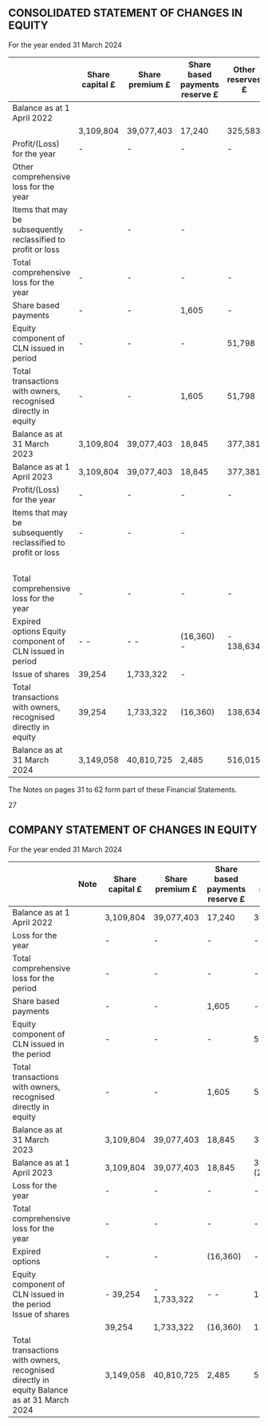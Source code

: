 ## CONSOLIDATED STATEMENT OF CHANGES IN EQUITY

For the year ended 31 March 2024

<!-- image -->

|                                                               | Share capital £   | Share premium £   | Share based payments reserve £   | Other reserves £   | Retained losses £   | Total £           | Non Controlling Interest £   | Total        |
|---------------------------------------------------------------|-------------------|-------------------|----------------------------------|--------------------|---------------------|-------------------|------------------------------|--------------|
| Balance as at 1 April 2022                                    |                   |                   |                                  |                    |                     |                   |                              |              |
|                                                               | 3,109,804         | 39,077,403        | 17,240                           | 325,583            | (8,400,850)         | 34,129,180        | (52,667)                     | 34,076,513   |
| Profit/(Loss) for the year                                    | -                 | -                 | -                                | -                  | (18,563,996)        | (18,563,996)      | 1,650                        | (18,562,346) |
| Other comprehensive loss for the year                         |                   |                   |                                  |                    |                     |                   |                              |              |
| Items that may be subsequently reclassified to profit or loss | -                 | -                 | -                                |                    | -                   |                   | - -                          | -            |
| Total comprehensive loss for the year                         | -                 | -                 | -                                | -                  | (18,563,996)        | (18,563,996)      | (1,650)                      | (18,562,346) |
| Share based payments                                          | -                 | -                 | 1,605                            | -                  | -                   | 1,605             | -                            | 1,605        |
| Equity component of CLN issued in period                      | -                 | -                 | -                                | 51,798             | -                   | 51,798            | -                            | 51,798       |
| Total transactions with owners, recognised directly in equity | -                 | -                 | 1,605                            | 51,798             | -                   | 53,403            | -                            | 53,403       |
| Balance as at 31 March 2023                                   | 3,109,804         | 39,077,403        | 18,845                           | 377,381            | (26,964,846)        | 15,618,587        | (51,017)                     | 15,567,570   |
| Balance as at 1 April 2023                                    | 3,109,804         | 39,077,403        | 18,845                           | 377,381            | (26,964,846)        | 15,618,587        | (51,017)                     | 15,567,570   |
| Profit/(Loss) for the year                                    | -                 | -                 | -                                | -                  | (15,932,380)        | (15,932,380)      | 22,277                       | (15,910,103) |
| Items that may be subsequently reclassified to profit or loss | -                 | -                 | -                                |                    |                     |                   |                              |              |
|                                                               |                   |                   |                                  |                    | -                   | -                 | -                            | -            |
| Total comprehensive loss for the year                         | -                 | -                 | -                                | -                  | (15,932,380)        | (15,932,380)      | 22,277                       | (15,910,103) |
| Expired options Equity component of CLN issued in period      | - -               | - -               | (16,360) -                       | - 138,634          | 16,360 - -          | 138,634 1,772,576 | - - -                        | - 138,634    |
| Issue of shares                                               | 39,254            | 1,733,322         | -                                |                    |                     |                   | -                            | 1,772,576    |
| Total transactions with owners, recognised directly in equity | 39,254            | 1,733,322         | (16,360)                         | 138,634            | 16,360              | 1,911,210         | -                            | 1,911,210    |
| Balance as at 31 March 2024                                   | 3,149,058         | 40,810,725        | 2,485                            | 516,015            | (42,880,866)        | 1,597,417         | (28,740)                     | 1,568,677    |

The Notes on pages 31 to 62 form part of these Financial Statements.

27

<!-- image -->

## COMPANY STATEMENT OF CHANGES IN EQUITY

For the year ended 31 March 2024

|                                                                                           | Note   | Share capital £   | Share premium £   | Share based payments reserve £   | Other reserves £     | Retained losses £    | Total equity £    |
|-------------------------------------------------------------------------------------------|--------|-------------------|-------------------|----------------------------------|----------------------|----------------------|-------------------|
| Balance as at 1 April 2022                                                                |        | 3,109,804         | 39,077,403        | 17,240                           | 325,583              | (3,508,817)          | 39,021,213        |
| Loss for the year                                                                         |        | -                 | -                 | -                                | -                    | (21,180,437)         | (21,180,437)      |
| Total comprehensive loss for the period                                                   |        | -                 | -                 | -                                | -                    | (21,180,437)         | (21,180,437)      |
| Share based payments                                                                      |        | -                 | -                 | 1,605                            | -                    | -                    | 1,605             |
| Equity component of CLN issued in the period                                              |        | -                 | -                 | -                                | 51,798               | -                    | 51,798            |
| Total transactions with owners, recognised directly in equity                             |        | -                 | -                 | 1,605                            | 51,798               | -                    | 53,403            |
| Balance as at 31 March 2023                                                               |        | 3,109,804         | 39,077,403        | 18,845                           | 377,381              | (24,689,254)         | 17,894,179        |
| Balance as at 1 April 2023                                                                |        | 3,109,804         | 39,077,403        | 18,845                           | 377,381 (24,689,254) | 377,381 (24,689,254) | 17,894,179        |
| Loss for the year                                                                         |        | -                 | -                 | -                                | -                    | (17,185,547)         | (17,185,547)      |
| Total comprehensive loss for the year                                                     |        | -                 | -                 | -                                | -                    | (17,185,547)         | (17,185,547)      |
| Expired options                                                                           |        | -                 | -                 | (16,360)                         | -                    | 16,360               | -                 |
| Equity component of CLN issued in the period Issue of shares                              |        | - 39,254          | - 1,733,322       | - -                              | 138,634 -            | - -                  | 138,634 1,772,576 |
|                                                                                           |        | 39,254            | 1,733,322         | (16,360)                         | 138,634              | 16,360               | 1,911,210         |
| Total transactions with owners, recognised directly in equity Balance as at 31 March 2024 |        | 3,149,058         | 40,810,725        | 2,485                            | 516,015              | (41,858,441)         | 2,619,842         |

<!-- image -->

<!-- image -->